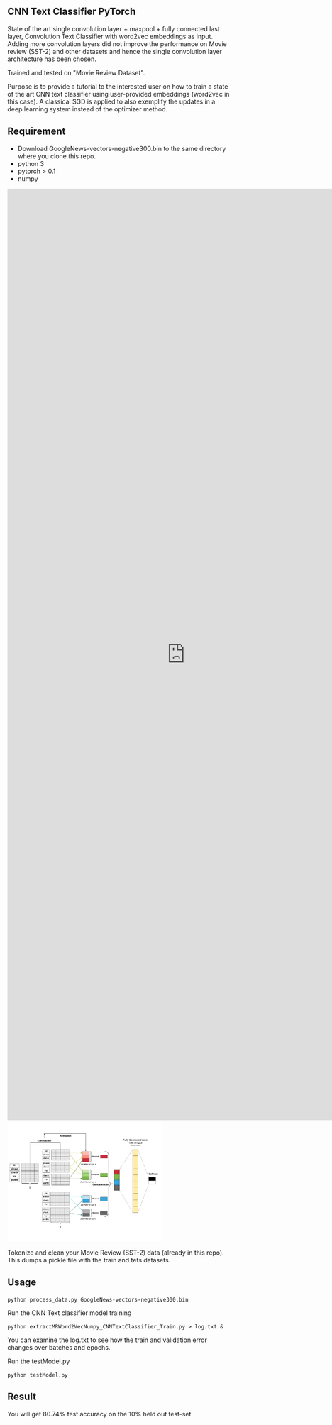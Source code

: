 ## CNN Text Classifier PyTorch
State of the art single convolution layer + maxpool + fully connected last layer, Convolution Text Classifier with word2vec embeddings as input. Adding more convolution layers did not improve the performance on Movie review (SST-2) and other datasets and hence the single convolution layer architecture has been chosen. 

Trained and tested on "Movie Review Dataset". 

Purpose is to provide a tutorial to the interested user on how to train a state of the art CNN text classifier using user-provided embeddings (word2vec in this case). 
A classical SGD is applied to also exemplify the updates in a deep learning system instead of the optimizer method. 

## Requirement
* Download GoogleNews-vectors-negative300.bin to the same directory where you clone this repo.
* python 3
* pytorch > 0.1
* numpy

<embed src="https://github.com/vivektyagiibm/cnnTextPyTorch/blob/master/cnn.pdf" width="800px" height="2100px" />

<img src="https://github.com/vivektyagiibm/cnnTextPyTorch/blob/master/cnn.pdf" alt="HMTL Architecture" width="350"/>

Tokenize and clean your Movie Review (SST-2) data (already in this repo). This dumps a pickle file with the train and tets datasets. 
## Usage
```
python process_data.py GoogleNews-vectors-negative300.bin 
```

Run the CNN Text classifier model training
```
python extractMRWord2VecNumpy_CNNTextClassifier_Train.py > log.txt & 
```

You can examine the log.txt to see how the train and validation error changes over batches and epochs. 

Run the testModel.py

```
python testModel.py 
```
## Result

You will get 80.74% test accuracy on the 10% held  out test-set


